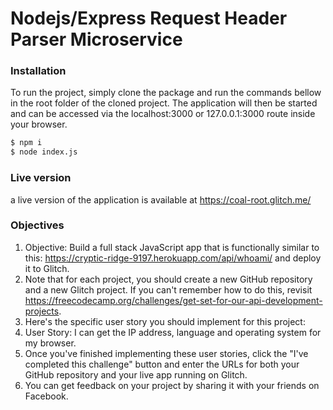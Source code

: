 # Nodejs/Express Request Header Parser Microservice

### Installation
To run the project, simply clone the package and run the commands bellow in the root folder of the cloned project. The application will then be started and can be accessed via the localhost:3000 or 127.0.0.1:3000 route inside your browser.
```sh
$ npm i
$ node index.js
```

### Live version
a live version of the application is available at https://coal-root.glitch.me/

### Objectives
1. Objective: Build a full stack JavaScript app that is functionally similar to this: https://cryptic-ridge-9197.herokuapp.com/api/whoami/ and deploy it to Glitch.
2. Note that for each project, you should create a new GitHub repository and a new Glitch project. If you can't remember how to do this, revisit https://freecodecamp.org/challenges/get-set-for-our-api-development-projects.
3. Here's the specific user story you should implement for this project:
4. User Story: I can get the IP address, language and operating system for my browser.
5. Once you've finished implementing these user stories, click the "I've completed this challenge" button and enter the URLs for both your GitHub repository and your live app running on Glitch.
6. You can get feedback on your project by sharing it with your friends on Facebook.

